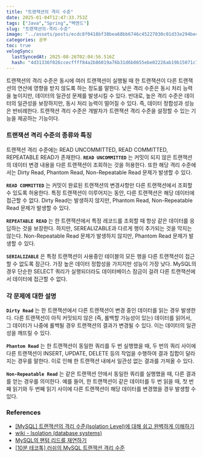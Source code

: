 ```yaml
---
title: "트랜잭션의 격리 수준"
date: 2025-01-04T12:47:33.753Z
tags: ["Java","Spring","백엔드"]
slug: "트랜잭션의-격리-수준"
image: "../assets/posts/ecdc8f0418bf38bea68bb6746c45227030c01d33e294be44888b5dd36037f172.png"
categories: 공부
toc: true
velogSync:
  lastSyncedAt: 2025-08-26T02:04:56.516Z
  hash: "4d31336f026ccecffff84a2b86019a76b31d6b0655ebe02226ab19b15071c7d5"
---
```


트랜잭션의 격리 수준은 동시에 여러 트랜잭션이 실행될 때 한 트랜잭션이 다른 트랜잭션의 연산에 영향을 받지 않도록 하는 정도를 말한다. 낮은 격리 수준은 동시 처리 능력을 높이지만, 데이터의 일관성 문제를 발생시킬 수 있다. 반대로, 높은 격리 수준은 데이터의 일관성을 보장하지만, 동시 처리 능력이 떨어질 수 있다. 즉, 데이터 정합성과 성능은 반비례한다. 트랜잭션 격리 수준은 개발자가 트랜잭션 격리 수준을 설정할 수 있는 기능을 제공하는 기능이다.

### 트랜잭션 격리 수준의 종류와 특징
트랜잭션 격리 수준에는 READ UNCOMMITTED, READ COMMITTED, REPEATABLE READ가 존재한다.
**`READ UNCOMMITTED`** 는 커밋이 되지 않은 트랜잭션의 데이터 변경 내용을 다른 트랜잭션이 조회하는 것을 허용한다. 또한 해당 격리 수준에서는 Dirty Read, Phantom Read, Non-Repeatable Read 문제가 발생할 수 있다.

**`READ COMMITTED`** 는 커밋이 완료된 트랜잭션의 변경사항만 다른 트랜잭션에서 조회할 수 있도록 허용한다. 특정 트랜잭션이 이루어지는 동안, 다른 트랜잭션은 해당 데이터에 접근할 수 없다. Dirty Read는 발생하지 않지만, Phantom Read, Non-Repeatable Read 문제가 발생할 수 있다.

**`REPEATABLE READ`** 는 한 트랜잭션에서 특정 레코드를 조회할 때 항상 같은 데이터를 응답하는 것을 보장한다. 하지만, SEREALIZABLE과 다르게 행이 추가되는 것을 막지는 않는다. Non-Repeatable Read 문제가 발생하지 않지만, Phantom Read 문제가 발생할 수 있다. 

**`SERIALIZABLE`** 은 특정 트랜잭션이 사용중인 테이블의 모든 행을 다른 트랜잭션이 접근할 수 없도록 잠근다. 가장 높은 데이터 정합성을 가지지만 성능이 가장 낮다. MySQL의 경우 단순한 SELECT 쿼리가 실행되더라도 데이터베이스 잠금이 걸려 다른 트랜잭션에서 데이터에 접근할 수 없다.

### 각 문제에 대한 설명
**`Dirty Read`** 는 한 트랜잭션에서 다른 트랜잭션이 변경 중인 데이터를 읽는 경우 발생한다. 다른 트랜잭션이 아직 커밋되지 않은 (즉, 롤백할 가능성이 있는) 데이터를 읽어서, 그 데이터가 나중에 롤백될 경우 트랜잭션의 결과가 변경될 수 있다. 이는 데이터의 일관성을 깨뜨릴 수 있다.

**`Phantom Read`** 는 한 트랜잭션이 동일한 쿼리를 두 번 실행했을 때, 두 번의 쿼리 사이에 다른 트랜잭션이 INSERT, UPDATE, DELETE 등의 작업을 수행하여 결과 집합이 달라지는 경우를 말한다. 이로 인해 한 트랜잭션 내에서 일관성 없는 결과를 가져올 수 있다.

**`Non-Repeatable Read`** 는 같은 트랜잭션 안에서 동일한 쿼리를 실행했을 때, 다른 결과를 얻는 경우를 의미한다. 예를 들어, 한 트랜잭션이 같은 데이터를 두 번 읽을 때, 첫 번째 읽기와 두 번째 읽기 사이에 다른 트랜잭션이 해당 데이터를 변경했을 경우 발생할 수 있다. 

### References
- [[MySQL] 트랜잭션의 격리 수준(Isolation Level)에 대해 쉽고 완벽하게 이해하기](https://mangkyu.tistory.com/299)
- [wiki - Isolation (database systems)](https://en.wikipedia.org/wiki/Isolation_(database_systems))
- [MySQL의 팬텀 리드를 재연하기](http://stackoverflow.com/questions/42794425/unable-to-produce-a-phantom-read/42796969#42796969)
- [[10분 테코톡] 러쉬의 MySQL 트랜잭션 격리 수준](https://youtu.be/QHWwNTGkwAU?si=AMYGpIry6nCPosuu)